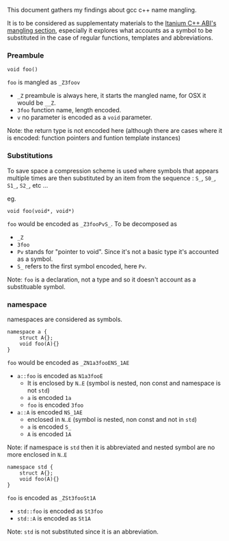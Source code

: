 This document gathers my findings about gcc c++ name mangling.

It is to be considered as supplementaty materials to the [Itanium C++ ABI's mangling section](https://mentorembedded.github.io/cxx-abi/abi.html#mangling), especially it explores what accounts as a symbol to be substituted in the case of regular functions, templates and abbreviations.

### Preambule
```
void foo()
```
`foo` is mangled as `_Z3foov`
- `_Z` preambule is always here, it starts the mangled name, for OSX it would be `__Z`.
- `3foo` function name, length encoded.
- `v` no parameter is encoded as a `void` parameter.

Note: the return type is not encoded here (although there are cases where it is encoded: function pointers and funtion template instances)

### Substitutions

To save space a compression scheme is used where symbols that appears multiple times are then substituted by an item from the sequence : `S_`, `S0_`, `S1_`, `S2_`, etc ...

eg.
```
void foo(void*, void*)
```
`foo` would be encoded as `_Z3fooPvS_`. To be decomposed as 
- `_Z`
- `3foo`
- `Pv` stands for "pointer to void". Since it's not a basic type it's accounted as a symbol.
- `S_` refers to the first symbol encoded, here `Pv`.

Note: `foo` is a declaration, not a type and so it doesn't account as a substituable symbol.

### namespace

namespaces are considered as symbols.

```
namespace a {
	struct A{};
	void foo(A){}
}
```
`foo` would be encoded as `_ZN1a3fooENS_1AE`
- `a::foo` is encoded as `N1a3fooE`
  - It is enclosed by `N`..`E` (symbol is nested, non const and namespace is not `std`)
  - `a` is encoded `1a`
  - `foo` is encoded `3foo`
- `a::A` is encoded `NS_1AE`
  - enclosed in `N`..`E` (symbol is nested, non const and not in `std`)
  - `a` is encoded `S_`
  - `A` is encoded `1A`

Note: if namespace is `std` then it is abbreviated and nested symbol are no more enclosed in `N`..`E`
```
namespace std {
	struct A{};
	void foo(A){}
}
```
`foo` is encoded as `_ZSt3fooSt1A`
 - `std::foo` is encoded as `St3foo`
 - `std::A` is encoded as `St1A`

Note: `std` is not substituted since it is an abbreviation.
